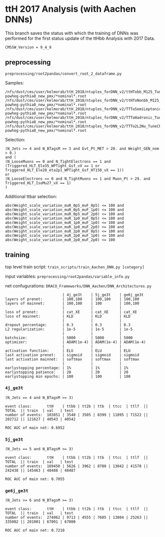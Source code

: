 # ttH 2017 Analysis (with Aachen DNNs)
This branch saves the status with which the training of DNNs was performed for the first status update of the ttHbb Analysis with 2017 Data.

`CMSSW_Version = 9_4_9`

## preprocessing
`preprocessing/root2pandas/convert_root_2_dataframe.py`

Samples:
```
/nfs/dust/cms/user/kelmorab/ttH_2018/ntuples_forDNN_v2/ttHTobb_M125_TuneCP5_13TeV-powheg-pythia8_new_pmx/*nominal*.root
/nfs/dust/cms/user/kelmorab/ttH_2018/ntuples_forDNN_v2/ttHToNonbb_M125_TuneCP5_13TeV-powheg-pythia8_new_pmx/*nominal*.root
/nfs/dust/cms/user/kelmorab/ttH_2018/ntuples_forDNN_v2/TTToSemiLeptonic_TuneCP5_13TeV-powheg-pythia8_new_pmx/*nominal*.root
/nfs/dust/cms/user/kelmorab/ttH_2018/ntuples_forDNN_v2/TTToHadronic_TuneCP5_13TeV-powheg-pythia8_new_pmx/*nominal*.root
/nfs/dust/cms/user/kelmorab/ttH_2018/ntuples_forDNN_v2/TTTo2L2Nu_TuneCP5_13TeV-powheg-pythia8_new_pmx/*nominal*.root
```
Selection:
```
(N_Jets >= 4 and N_BTagsM >= 3 and Evt_Pt_MET > 20. and Weight_GEN_nom > 0.) 
and (
(N_LooseMuons == 0 and N_TightElectrons == 1 and (Triggered_HLT_Ele35_WPTight_Gsf_vX == 1 or Triggered_HLT_Ele28_eta2p1_WPTight_Gsf_HT150_vX == 1)) 
or 
(N_LooseElectrons == 0 and N_TightMuons == 1 and Muon_Pt > 29. and Triggered_HLT_IsoMu27_vX == 1) 
) 
```
Additional ttbar selection:
```
abs(Weight_scale_variation_muR_0p5_muF_0p5) <= 100 and 
abs(Weight_scale_variation_muR_0p5_muF_1p0) <= 100 and 
abs(Weight_scale_variation_muR_0p5_muF_2p0) <= 100 and 
abs(Weight_scale_variation_muR_1p0_muF_0p5) <= 100 and 
abs(Weight_scale_variation_muR_1p0_muF_1p0) <= 100 and
abs(Weight_scale_variation_muR_1p0_muF_2p0) <= 100 and
abs(Weight_scale_variation_muR_2p0_muF_0p5) <= 100 and
abs(Weight_scale_variation_muR_2p0_muF_1p0) <= 100 and
abs(Weight_scale_variation_muR_2p0_muF_2p0) <= 100 
```

## training
top level train script: `train_scripts/train_Aachen_DNN.py [category]`

input variables: `preprocessing/root2pandas/variable_info.py`

net confugurations: `DRACO_Frameworks/DNN_Aachen/DNN_Architectures.py`

```
                          | 4j_ge3t    | 5j_ge3t    | ge6j_ge3t
layers of prenet:         | 100,100    | 100,100    | 100,100
layers of mainnet:        | 100,100    | 100        | 100,100
                          |            |            |
loss of prenet:           | cat_XE     | cat_XE     | cat_XE
loss of mainnet:          | KLD        | KLD        | KLD
                          |            |            |
dropout percentage:       | 0.3        | 0.3        | 0.3
L2 regularization:        | 1e-5       | 1e-5       | 1e-5
                          |            |            |
batchsize:                | 5000       | 5000       | 5000
optimizer:                | ADAM(1e-4) | ADAM(1e-4) | ADAM(1e-4)
                          |            |            |
activation function:      | ELU        | ELU        | ELU
last activation prenet:   | sigmoid    | sigmoid    | sigmoid
last activation mainnet:  | softmax    | softmax    | softmax
                          |            |            |
earlystopping percentage: | 1%         | 1%         | 1%
earlystopping patience:   | 20         | 20         | 20
earlystopping min epochs: | 100        | 100        | 100
```


### `4j_ge3t`
`(N_Jets == 4 and N_BTagsM >= 3)`

```
event class:       ttH    | ttbb | tt2b | ttb  | ttcc  | ttlf  || TOTAL  || train  | val   | test 
number of events:  103851 | 3540 | 3505 | 8399 | 11895 | 71522 || 202712 || 121627 | 40543 | 40542
```
`ROC AUC of main net: 0.6952`


### `5j_ge3t`
`(N_Jets == 5 and N_BTagsM >= 3)`

```
event class:       ttH    | ttbb | tt2b | ttb  | ttcc  | ttlf  || TOTAL  || train  | val   | test
number of events:  169450 | 5626 | 3962 | 8780 | 13042 | 41578 || 242438 || 145463 | 48488 | 48487
```
`ROC AUC of main net: 0.7055`


### `ge6j_ge3t`
`(N_Jets >= 6 and N_BTagsM >= 3)`

```
event class:       ttH    | ttbb | tt2b | ttb  | ttcc  | ttlf  || TOTAL  || train  | val   | test
number of events:  274062 | 9713 | 4555 | 7605 | 13804 | 25263 || 335002 || 201001 | 67001 | 67000
```
`ROC AUC of main net: 0.7210`
